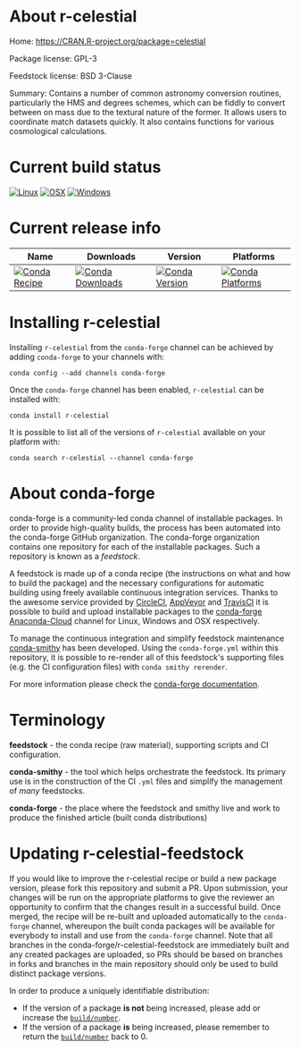 About r-celestial
=================

Home: https://CRAN.R-project.org/package=celestial

Package license: GPL-3

Feedstock license: BSD 3-Clause

Summary: Contains a number of common astronomy conversion routines, particularly the HMS and degrees schemes, which can be fiddly to convert between on mass due to the textural nature of the former. It allows users to coordinate match datasets quickly. It also contains functions for various cosmological calculations.



Current build status
====================

[![Linux](https://img.shields.io/circleci/project/github/conda-forge/r-celestial-feedstock/master.svg?label=Linux)](https://circleci.com/gh/conda-forge/r-celestial-feedstock)
[![OSX](https://img.shields.io/travis/conda-forge/r-celestial-feedstock/master.svg?label=macOS)](https://travis-ci.org/conda-forge/r-celestial-feedstock)
[![Windows](https://img.shields.io/appveyor/ci/conda-forge/r-celestial-feedstock/master.svg?label=Windows)](https://ci.appveyor.com/project/conda-forge/r-celestial-feedstock/branch/master)

Current release info
====================

| Name | Downloads | Version | Platforms |
| --- | --- | --- | --- |
| [![Conda Recipe](https://img.shields.io/badge/recipe-r--celestial-green.svg)](https://anaconda.org/conda-forge/r-celestial) | [![Conda Downloads](https://img.shields.io/conda/dn/conda-forge/r-celestial.svg)](https://anaconda.org/conda-forge/r-celestial) | [![Conda Version](https://img.shields.io/conda/vn/conda-forge/r-celestial.svg)](https://anaconda.org/conda-forge/r-celestial) | [![Conda Platforms](https://img.shields.io/conda/pn/conda-forge/r-celestial.svg)](https://anaconda.org/conda-forge/r-celestial) |

Installing r-celestial
======================

Installing `r-celestial` from the `conda-forge` channel can be achieved by adding `conda-forge` to your channels with:

```
conda config --add channels conda-forge
```

Once the `conda-forge` channel has been enabled, `r-celestial` can be installed with:

```
conda install r-celestial
```

It is possible to list all of the versions of `r-celestial` available on your platform with:

```
conda search r-celestial --channel conda-forge
```


About conda-forge
=================

conda-forge is a community-led conda channel of installable packages.
In order to provide high-quality builds, the process has been automated into the
conda-forge GitHub organization. The conda-forge organization contains one repository
for each of the installable packages. Such a repository is known as a *feedstock*.

A feedstock is made up of a conda recipe (the instructions on what and how to build
the package) and the necessary configurations for automatic building using freely
available continuous integration services. Thanks to the awesome service provided by
[CircleCI](https://circleci.com/), [AppVeyor](https://www.appveyor.com/)
and [TravisCI](https://travis-ci.org/) it is possible to build and upload installable
packages to the [conda-forge](https://anaconda.org/conda-forge)
[Anaconda-Cloud](https://anaconda.org/) channel for Linux, Windows and OSX respectively.

To manage the continuous integration and simplify feedstock maintenance
[conda-smithy](https://github.com/conda-forge/conda-smithy) has been developed.
Using the ``conda-forge.yml`` within this repository, it is possible to re-render all of
this feedstock's supporting files (e.g. the CI configuration files) with ``conda smithy rerender``.

For more information please check the [conda-forge documentation](https://conda-forge.org/docs/).

Terminology
===========

**feedstock** - the conda recipe (raw material), supporting scripts and CI configuration.

**conda-smithy** - the tool which helps orchestrate the feedstock.
                   Its primary use is in the construction of the CI ``.yml`` files
                   and simplify the management of *many* feedstocks.

**conda-forge** - the place where the feedstock and smithy live and work to
                  produce the finished article (built conda distributions)


Updating r-celestial-feedstock
==============================

If you would like to improve the r-celestial recipe or build a new
package version, please fork this repository and submit a PR. Upon submission,
your changes will be run on the appropriate platforms to give the reviewer an
opportunity to confirm that the changes result in a successful build. Once
merged, the recipe will be re-built and uploaded automatically to the
`conda-forge` channel, whereupon the built conda packages will be available for
everybody to install and use from the `conda-forge` channel.
Note that all branches in the conda-forge/r-celestial-feedstock are
immediately built and any created packages are uploaded, so PRs should be based
on branches in forks and branches in the main repository should only be used to
build distinct package versions.

In order to produce a uniquely identifiable distribution:
 * If the version of a package **is not** being increased, please add or increase
   the [``build/number``](https://conda.io/docs/user-guide/tasks/build-packages/define-metadata.html#build-number-and-string).
 * If the version of a package **is** being increased, please remember to return
   the [``build/number``](https://conda.io/docs/user-guide/tasks/build-packages/define-metadata.html#build-number-and-string)
   back to 0.
